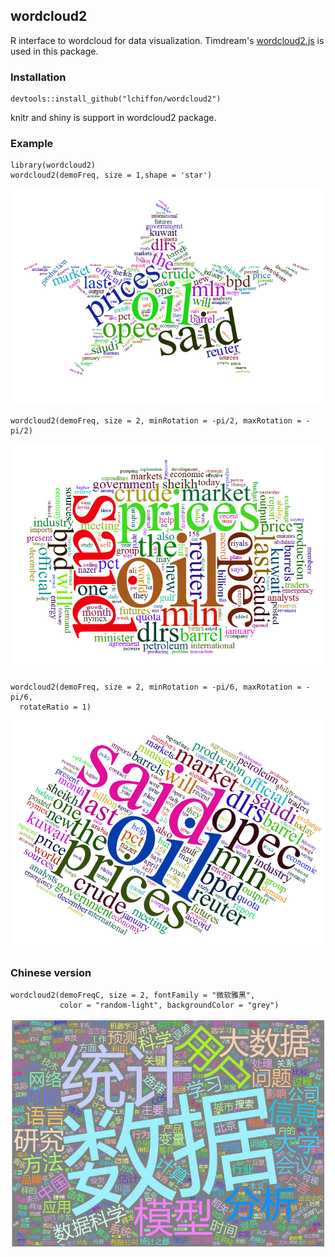 ## wordcloud2
R interface to wordcloud for data visualization.
Timdream's [wordcloud2.js](https://github.com/timdream/wordcloud2.js) is used in this package.

### Installation

```
devtools::install_github("lchiffon/wordcloud2")
```
knitr and shiny is support in wordcloud2 package.

### Example

```
library(wordcloud2)
wordcloud2(demoFreq, size = 1,shape = 'star')
```

![1](examples/img/1.png)


```
wordcloud2(demoFreq, size = 2, minRotation = -pi/2, maxRotation = -pi/2)
```

![1](examples/img/2.png)


```
wordcloud2(demoFreq, size = 2, minRotation = -pi/6, maxRotation = -pi/6,
  rotateRatio = 1)
```

![1](examples/img/3.png)


### Chinese version
```
wordcloud2(demoFreqC, size = 2, fontFamily = "微软雅黑",
           color = "random-light", backgroundColor = "grey")
```

![1](examples/img/4.png)

